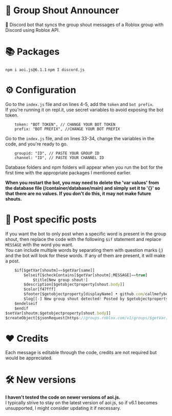 # 🎉 Group Shout Announcer
🤖 Discord bot that syncs the group shout messages of a Roblox group with Discord using Roblox API.

# 📚 Packages 
```npm i aoi.js@6.1.1```
```npm I discord.js```

# ⚙️ Configuration
Go to the `index.js` file and on lines 4-5, add the `token` and `bot prefix`. \
If you're running it on repl.it, use secret variables to avoid exposing the bot token.
```
    token: "BOT TOKEN", // CHANGE YOUR BOT TOKEN
    prefix: "BOT PREFIX", //CHANGE YOUR BOT PREFIX
```

Go to the `index.js` file, and on lines 33-34, change the variables in the code, and you're ready to go.
```	
	groupid: "ID", // PASTE YOUR GROUP ID
	channel: "ID", // PASTE YOUR CHANNEL ID
```
Database folders and npm folders will appear when you run the bot for the first time with the appropriate packages I mentioned earlier.

**When you restart the bot, you may need to delete the 'var values' from the database file (/container/database/main) and simply set it to '{}' so that there are no values. If you don't do this, it may not make future shouts.**
# 📮 Post specific posts
If you want the bot to only post when a specific word is present in the group shout, then replace the code with the following `$if` statement and replace `MESSAGE` with the word you want. \
You can include multiple words by separating them with question marks (;) and the bot will look for these words. If any of them are present, it will make a post. 

```js
    $if[$getVar[shoutm]==$getVar[same]]
    	$elseif[$checkContains[$getVar[shoutm];MESSAGE]==true]
    		$title[New group shout!]
		$description[$getobjectproperty[shout.body]]
		$color[f47fff]
		$footer[$getobjectproperty[displayName] • github.com/callmefyber]
		$log[[-] New group shout detected! Posted by $getobjectproperty[displayName]]
	$endelseif
	$endif
$setVar[shoutm;$getobjectproperty[shout.body]]
$createObject[$jsonRequest[https://groups.roblox.com/v1/groups/$getVar[groupid]]]
```
# ❤️ Credits
Each message is editable through the code, credits are not required but would be appreciated.
# 🛠️ New versions
**I haven't tested the code on newer versions of aoi.js.** \
I typically strive to stay on the latest version of aoi.js, so if v6.1 becomes unsupported, I might consider updating it if necessary.

